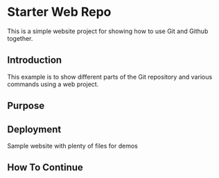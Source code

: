 # Starter Web Repo

This is a simple website project for
showing how to use Git and Github together. 
## Introduction

This example is to show different parts of the Git repository and various commands
using a web project.

## Purpose

## Deployment

Sample website with plenty of files for demos
## How To Continue
